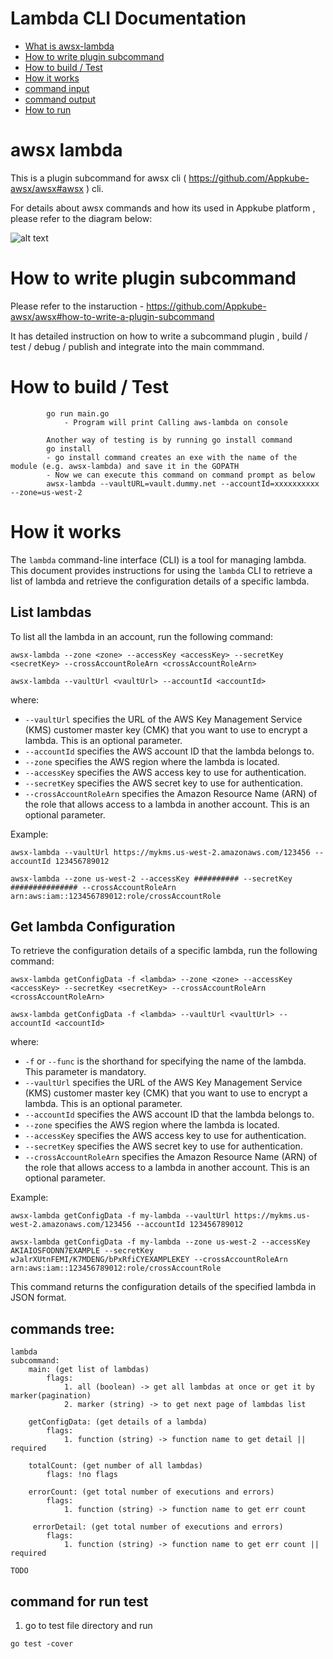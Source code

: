 # Lambda CLI Documentation

- [What is awsx-lambda](#awsx-lambda)
- [How to write plugin subcommand](#how-to-write-plugin-subcommand)
- [How to build / Test](#how-to-build--test)
- [How it works](#How-it-works)
- [command input](#command-input)
- [command output](#command-output)
- [How to run ](#how-to-run)

# awsx lambda
This is a plugin subcommand for awsx cli ( https://github.com/Appkube-awsx/awsx#awsx ) cli.

For details about awsx commands and how its used in Appkube platform , please refer to the diagram below:

![alt text](https://raw.githubusercontent.com/AppkubeCloud/appkube-architectures/main/LayeredArchitecture.svg)


# How to write plugin subcommand 
Please refer to the instaruction -
https://github.com/Appkube-awsx/awsx#how-to-write-a-plugin-subcommand

It has detailed instruction on how to write a subcommand plugin , build / test / debug  / publish and integrate into the main commmand.

# How to build / Test
            go run main.go
                - Program will print Calling aws-lambda on console 

            Another way of testing is by running go install command
            go install
            - go install command creates an exe with the name of the module (e.g. awsx-lambda) and save it in the GOPATH
            - Now we can execute this command on command prompt as below
            awsx-lambda --vaultURL=vault.dummy.net --accountId=xxxxxxxxxx --zone=us-west-2


# How it works

The `lambda` command-line interface (CLI) is a tool for managing lambda. This document provides instructions for using the `lambda` CLI to retrieve a list of lambda and retrieve the configuration details of a specific lambda.

## List lambdas

To list all the lambda in an account, run the following command:

    awsx-lambda --zone <zone> --accessKey <accessKey> --secretKey <secretKey> --crossAccountRoleArn <crossAccountRoleArn>
  
    awsx-lambda --vaultUrl <vaultUrl> --accountId <accountId> 


where:
- `--vaultUrl` specifies the URL of the AWS Key Management Service (KMS) customer master key (CMK) that you want to use to encrypt a lambda. This is an optional parameter. 
- `--accountId` specifies the AWS account ID that the lambda belongs to.
- `--zone` specifies the AWS region where the lambda is located.
- `--accessKey` specifies the AWS access key to use for authentication.
- `--secretKey` specifies the AWS secret key to use for authentication.
- `--crossAccountRoleArn` specifies the Amazon Resource Name (ARN) of the role that allows access to a lambda in another account. This is an optional parameter.

Example:

    awsx-lambda --vaultUrl https://mykms.us-west-2.amazonaws.com/123456 --accountId 123456789012 
  
    awsx-lambda --zone us-west-2 --accessKey ########## --secretKey ############### --crossAccountRoleArn arn:aws:iam::123456789012:role/crossAccountRole

## Get lambda Configuration

To retrieve the configuration details of a specific lambda, run the following command:

    awsx-lambda getConfigData -f <lambda> --zone <zone> --accessKey <accessKey> --secretKey <secretKey> --crossAccountRoleArn <crossAccountRoleArn>
   
    awsx-lambda getConfigData -f <lambda> --vaultUrl <vaultUrl> --accountId <accountId> 

where:
- `-f` or `--func` is the shorthand for specifying the name of the lambda. This parameter is mandatory.
- `--vaultUrl` specifies the URL of the AWS Key Management Service (KMS) customer master key (CMK) that you want to use to encrypt a lambda. This is an optional parameter. 
- `--accountId` specifies the AWS account ID that the lambda belongs to.
- `--zone` specifies the AWS region where the lambda is located.
- `--accessKey` specifies the AWS access key to use for authentication.
- `--secretKey` specifies the AWS secret key to use for authentication.
- `--crossAccountRoleArn` specifies the Amazon Resource Name (ARN) of the role that allows access to a lambda in another account. This is an optional parameter.

Example:

    awsx-lambda getConfigData -f my-lambda --vaultUrl https://mykms.us-west-2.amazonaws.com/123456 --accountId 123456789012 
 
    awsx-lambda getConfigData -f my-lambda --zone us-west-2 --accessKey AKIAIOSFODNN7EXAMPLE --secretKey wJalrXUtnFEMI/K7MDENG/bPxRfiCYEXAMPLEKEY --crossAccountRoleArn arn:aws:iam::123456789012:role/crossAccountRole

This command returns the configuration details of the specified lambda in JSON format.


## commands tree:
    lambda
    subcommand:
        main: (get list of lambdas)
            flags:
                1. all (boolean) -> get all lambdas at once or get it by marker(pagination)
                2. marker (string) -> to get next page of lambdas list

        getConfigData: (get details of a lambda)
            flags:
                1. function (string) -> function name to get detail || required

        totalCount: (get number of all lambdas)
            flags: !no flags

        errorCount: (get total number of executions and errors)
            flags: 
                1. function (string) -> function name to get err count
    
         errorDetail: (get total number of executions and errors)
            flags: 
                1. function (string) -> function name to get err count || required


```TODO```


## command for run test
1. go to test file directory and run

```
go test -cover
```